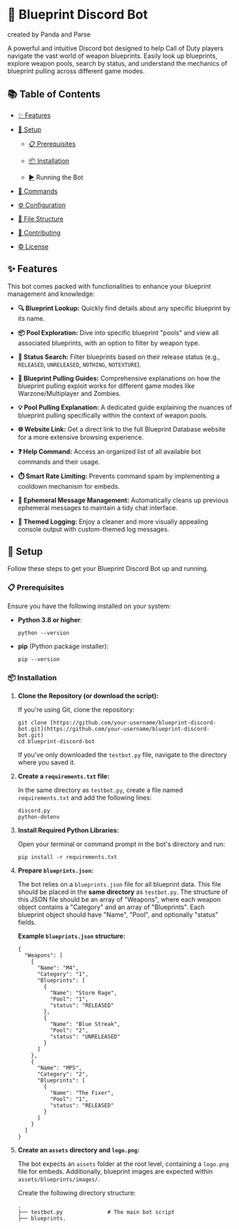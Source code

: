 # 🔫 Blueprint Discord Bot
created by Panda and Parse

A powerful and intuitive Discord bot designed to help Call of Duty players navigate the vast world of weapon blueprints. Easily look up blueprints, explore weapon pools, search by status, and understand the mechanics of blueprint pulling across different game modes.

## 📚 Table of Contents

* [✨ Features](https://www.google.com/search?q=%23-features)

* [🚀 Setup](https://www.google.com/search?q=%23-setup)

  * [📋 Prerequisites](https://www.google.com/search?q=%23-prerequisites)

  * [📦 Installation](https://www.google.com/search?q=%23-installation)

  * [▶️](https://www.google.com/search?q=%23%25EF%25B8%258F-running-the-bot) Running the Bot

* [🤖 Commands](https://www.google.com/search?q=%23-commands)

* [⚙️ Configuration](https://www.google.com/search?q=%23%25EF%25B8%258F-configuration)

* [📁 File Structure](https://www.google.com/search?q=%23-file-structure)

* [🤝 Contributing](https://www.google.com/search?q=%23-contributing)

* [©️ License](https://www.google.com/search?q=%23%25EF%25B8%258F-license)

## ✨ Features

This bot comes packed with functionalities to enhance your blueprint management and knowledge:

* **🔍 Blueprint Lookup:** Quickly find details about any specific blueprint by its name.

* **📦 Pool Exploration:** Dive into specific blueprint "pools" and view all associated blueprints, with an option to filter by weapon type.

* **📜 Status Search:** Filter blueprints based on their release status (e.g., `RELEASED`, `UNRELEASED`, `NOTHING`, `NOTEXTURE`).

* **📖 Blueprint Pulling Guides:** Comprehensive explanations on how the blueprint pulling exploit works for different game modes like Warzone/Multiplayer and Zombies.

* **💡 Pool Pulling Explanation:** A dedicated guide explaining the nuances of blueprint pulling specifically within the context of weapon pools.

* **🌐 Website Link:** Get a direct link to the full Blueprint Database website for a more extensive browsing experience.

* **❓ Help Command:** Access an organized list of all available bot commands and their usage.

* **⏱️ Smart Rate Limiting:** Prevents command spam by implementing a cooldown mechanism for embeds.

* **🧹 Ephemeral Message Management:** Automatically cleans up previous ephemeral messages to maintain a tidy chat interface.

* **🎨 Themed Logging:** Enjoy a cleaner and more visually appealing console output with custom-themed log messages.

## 🚀 Setup

Follow these steps to get your Blueprint Discord Bot up and running.

### 📋 Prerequisites

Ensure you have the following installed on your system:

* **Python 3.8 or higher**:

  ```
  python --version
  
  ```

* **pip** (Python package installer):

  ```
  pip --version
  
  ```

### 📦 Installation

1. **Clone the Repository (or download the script):**

   If you're using Git, clone the repository:

   ```
   git clone [https://github.com/your-username/blueprint-discord-bot.git](https://github.com/your-username/blueprint-discord-bot.git)
   cd blueprint-discord-bot
   
   ```

   If you've only downloaded the `testbot.py` file, navigate to the directory where you saved it.

2. **Create a `requirements.txt` file:**

   In the same directory as `testbot.py`, create a file named `requirements.txt` and add the following lines:

   ```
   discord.py
   python-dotenv
   
   ```

3. **Install Required Python Libraries:**

   Open your terminal or command prompt in the bot's directory and run:

   ```
   pip install -r requirements.txt
   
   ```

4. **Prepare `blueprints.json`:**

   The bot relies on a `blueprints.json` file for all blueprint data. This file should be placed in the **same directory** as `testbot.py`. The structure of this JSON file should be an array of "Weapons", where each weapon object contains a "Category" and an array of "Blueprints". Each blueprint object should have "Name", "Pool", and optionally "status" fields.

   **Example `blueprints.json` structure:**

   ```
   {
     "Weapons": [
       {
         "Name": "M4",
         "Category": "1",
         "Blueprints": [
           {
             "Name": "Storm Rage",
             "Pool": "1",
             "status": "RELEASED"
           },
           {
             "Name": "Blue Streak",
             "Pool": "2",
             "status": "UNRELEASED"
           }
         ]
       },
       {
         "Name": "MP5",
         "Category": "2",
         "Blueprints": [
           {
             "Name": "The Fixer",
             "Pool": "1",
             "status": "RELEASED"
           }
         ]
       }
     ]
   }
   
   ```

5. **Create an `assets` directory and `logo.png`:**

   The bot expects an `assets` folder at the root level, containing a `logo.png` file for embeds. Additionally, blueprint images are expected within `assets/blueprints/images/`.

   Create the following directory structure:

   ```
   .
   ├── testbot.py              # The main bot script
   ├── blueprints.
   
   
